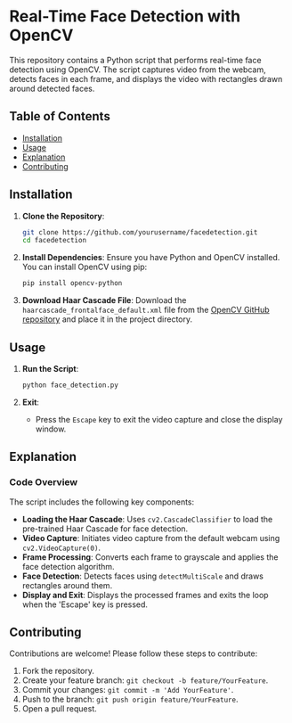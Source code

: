 # Real-Time Face Detection with OpenCV

This repository contains a Python script that performs real-time face detection using OpenCV. The script captures video from the webcam, detects faces in each frame, and displays the video with rectangles drawn around detected faces.

## Table of Contents

- [Installation](#installation)
- [Usage](#usage)
- [Explanation](#explanation)
- [Contributing](#contributing)


## Installation

1. **Clone the Repository**:
    ```sh
    git clone https://github.com/yourusername/facedetection.git
    cd facedetection
    ```

2. **Install Dependencies**:
    Ensure you have Python and OpenCV installed. You can install OpenCV using pip:
    ```sh
    pip install opencv-python
    ```

3. **Download Haar Cascade File**:
    Download the `haarcascade_frontalface_default.xml` file from the [OpenCV GitHub repository](https://github.com/opencv/opencv/tree/master/data/haarcascades) and place it in the project directory.

## Usage

1. **Run the Script**:
    ```sh
    python face_detection.py
    ```

2. **Exit**:
    - Press the `Escape` key to exit the video capture and close the display window.

## Explanation

### Code Overview

The script includes the following key components:
- **Loading the Haar Cascade**: Uses `cv2.CascadeClassifier` to load the pre-trained Haar Cascade for face detection.
- **Video Capture**: Initiates video capture from the default webcam using `cv2.VideoCapture(0)`.
- **Frame Processing**: Converts each frame to grayscale and applies the face detection algorithm.
- **Face Detection**: Detects faces using `detectMultiScale` and draws rectangles around them.
- **Display and Exit**: Displays the processed frames and exits the loop when the 'Escape' key is pressed.

## Contributing

Contributions are welcome! Please follow these steps to contribute:

1. Fork the repository.
2. Create your feature branch: `git checkout -b feature/YourFeature`.
3. Commit your changes: `git commit -m 'Add YourFeature'`.
4. Push to the branch: `git push origin feature/YourFeature`.
5. Open a pull request.

